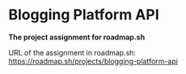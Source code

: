 # Blogging Platform API

**The project assignment for roadmap.sh**

URL of the assignment in roadmap.sh:  
https://roadmap.sh/projects/blogging-platform-api
